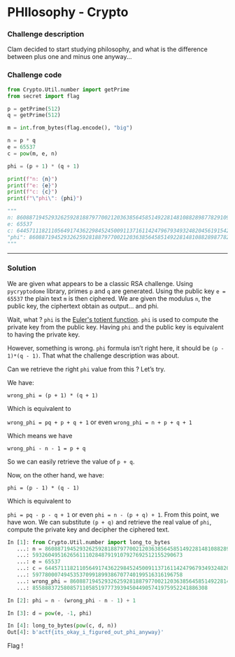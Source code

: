 # PHIlosophy - Crypto

### Challenge description

Clam decided to start studying philosophy, and what is the difference between plus one and minus one anyway...

### Challenge code

```python
from Crypto.Util.number import getPrime
from secret import flag

p = getPrime(512)
q = getPrime(512)

m = int.from_bytes(flag.encode(), "big")

n = p * q
e = 65537
c = pow(m, e, n)

phi = (p + 1) * (q + 1)

print(f"n: {n}")
print(f"e: {e}")
print(f"c: {c}")
print(f"\"phi\": {phi}")

"""
n: 86088719452932625928188797700212036385645851492281481088289877829109110203124545852827976798704364393182426900932380436551569867036871171400190786913084554536903236375579771401257801115918586590639686117179685431627540567894983403579070366895343181435791515535593260495162656111028487919107927692512155290673
e: 65537
c: 64457111821105649174362298452450091137161142479679349324820456191542295609033025036769398863050668733308827861582321665479620448998471034645792165920115009947792955402994892700435507896792829140545387740663865218579313148804819896796193817727423074201660305082597780007494535370991899386707740199516316196758
"phi": 86088719452932625928188797700212036385645851492281481088289877829109110203124545852827976798704364393182426900932380436551569867036871171400190786913084573410416063246853198167436938724585247461433706053188624379514833802770205501907568228388536548010385588837258085711058519777393945044905741975952241886308
"""
```


---

### Solution

We are given what appears to be a classic RSA challenge. Using `pycryptodome` library, primes `p` and `q` are generated. Using the public key `e = 65537` the plain text `m` is then ciphered. We are given the modulus `n`, the public key, the ciphertext obtain as output... and phi. 

Wait, what ? `phi` is the [Euler's totient function](https://en.wikipedia.org/wiki/Euler%27s_totient_function). `phi` is used to compute the private key from the public key. Having `phi` and the public key is equivalent to having the private key.

However, something is wrong. `phi` formula isn’t right here, it should be `(p - 1)*(q - 1)`. That what the challenge description was about.

Can we retrieve the right `phi` value from this ? Let’s try.

We have:

`wrong_phi = (p + 1) * (q + 1)`

Which is equivalent to

`wrong_phi = pq + p + q + 1` or even `wrong_phi = n + p + q + 1`

Which means we have

`wrong_phi - n - 1 = p + q`

So we can easily retrieve the value of `p + q`.

Now, on the other hand, we have:

`phi = (p - 1) * (q - 1)`

Which is equivalent to

`phi = pq - p - q + 1` or even `phi = n - (p + q) + 1`. From this point, we have won. We can substitute `(p + q)` and retrieve
the real value of `phi`, compute the private key and decipher the ciphered text.

```python
In [1]: from Crypto.Util.number import long_to_bytes
   ...: n = 86088719452932625928188797700212036385645851492281481088289877829109110203124545852827976798704364393182426900932380436551569867036871171400190786913084554536903236375579771401257801115918586590639686117179685431627540567894983403579070366895343181435791515535
   ...: 593260495162656111028487919107927692512155290673
   ...: e = 65537
   ...: c = 64457111821105649174362298452450091137161142479679349324820456191542295609033025036769398863050668733308827861582321665479620448998471034645792165920115009947792955402994892700435507896792829140545387740663865218579313148804819896796193817727423074201660305082
   ...: 597780007494535370991899386707740199516316196758
   ...: wrong_phi = 860887194529326259281887977002120363856458514922814810882898778291091102031245458528279767987043643931824269009323804365515698670368711714001907869130845734104160632468531981674369387245852474614337060531886243795148338027702055019075682283885365480103
   ...: 85588837258085711058519777393945044905741975952241886308

In [2]: phi = n - (wrong_phi - n - 1) + 1

In [3]: d = pow(e, -1, phi)

In [4]: long_to_bytes(pow(c, d, n))
Out[4]: b'actf{its_okay_i_figured_out_phi_anyway}'
```

Flag !

